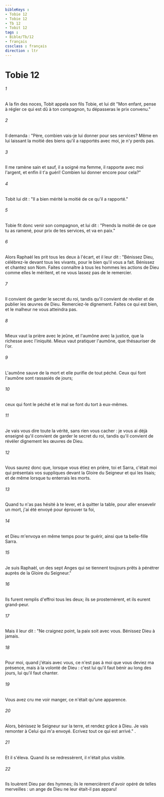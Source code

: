 ```yaml
---
bibleKeys : 
- Tobie 12
- Tobie 12
- Tb 12
- Tobit 12
tags : 
- Bible/Tb/12
- français
cssclass : français
direction : ltr
---
```


# Tobie 12

###### 1
A la fin des noces, Tobit appela son fils Tobie, et lui dit "Mon enfant, pense à régler ce qui est dû à ton compagnon, tu dépasseras le prix convenu."
###### 2
Il demanda : "Père, combien vais-je lui donner pour ses services? Même en lui laissant la moitié des biens qu'il a rapportés avec moi, je n'y perds pas.
###### 3
Il me ramène sain et sauf, il a soigné ma femme, il rapporte avec moi l'argent, et enfin il t'a guéri! Combien lui donner encore pour cela?"
###### 4
Tobit lui dit : "Il a bien mérité la moitié de ce qu'il a rapporté."
###### 5
Tobie fit donc venir son compagnon, et lui dit : "Prends la moitié de ce que tu as ramené, pour prix de tes services, et va en paix."
###### 6
Alors Raphaèl les prit tous les deux à l'écart, et il leur dit : "Bénissez Dieu, célébrez-le devant tous les vivants, pour le bien qu'il vous a fait. Bénissez et chantez son Nom. Faites connaître à tous les hommes les actions de Dieu comme elles le méritent, et ne vous lassez pas de le remercier.
###### 7
Il convient de garder le secret du roi, tandis qu'il convient de révéler et de publier les œuvres de Dieu. Remerciez-le dignement. Faites ce qui est bien, et le malheur ne vous atteindra pas.
###### 8
Mieux vaut la prière avec le jeûne, et l'aumône avec la justice, que la richesse avec l'iniquité. Mieux vaut pratiquer l'aumône, que thésauriser de l'or.
###### 9
L'aumône sauve de la mort et elle purifie de tout péché. Ceux qui font l'aumône sont rassasiés de jours;
###### 10
ceux qui font le péché et le mal se font du tort à eux-mêmes.
###### 11
Je vais vous dire toute la vérité, sans rien vous cacher : je vous ai déjà enseigné qu'il convient de garder le secret du roi, tandis qu'il convient de révéler dignement les œuvres de Dieu.
###### 12
Vous saurez donc que, lorsque vous étiez en prière, toi et Sarra, c'était moi qui présentais vos suppliques devant la Gloire du Seigneur et qui les lisais; et de même lorsque tu enterrais les morts.
###### 13
Quand tu n'as pas hésité à te lever, et à quitter la table, pour aller ensevelir un mort, j'ai été envoyé pour éprouver ta foi,
###### 14
et Dieu m'envoya en même temps pour te guérir, ainsi que ta belle-fille Sarra.
###### 15
Je suis Raphaèl, un des sept Anges qui se tiennent toujours prêts à pénétrer auprès de la Gloire du Seigneur."
###### 16
Ils furent remplis d'effroi tous les deux; ils se prosternèrent, et ils eurent grand-peur.
###### 17
Mais il leur dit : "Ne craignez point, la paix soit avec vous. Bénissez Dieu à jamais.
###### 18
Pour moi, quand j'étais avec vous, ce n'est pas à moi que vous deviez ma présence, mais à la volonté de Dieu : c'est lui qu'il faut bénir au long des jours, lui qu'il faut chanter.
###### 19
Vous avez cru me voir manger, ce n'était qu'une apparence.
###### 20
Alors, bénissez le Seigneur sur la terre, et rendez grâce à Dieu. Je vais remonter à Celui qui m'a envoyé. Ecrivez tout ce qui est arrivé." .
###### 21
Et il s'éleva. Quand ils se redressèrent, il n'était plus visible. 
###### 22
Ils louèrent Dieu par des hymnes; ils le remercièrent d'avoir opéré de telles merveilles : un ange de Dieu ne leur était-il pas apparu!
